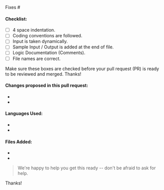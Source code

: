 <!-- Add the issue number that is fixed by this PR (In the form Fixes #45) -->
Fixes #

#### Checklist:
- [ ] 4 space indentation.
- [ ] Coding conventions are followed.
- [ ] Input is taken dynamically.
- [ ] Sample Input / Output is added at the end of file.
- [ ] Logic Documentation (Comments).
- [ ] File names are correct.

Make sure these boxes are checked before your pull request (PR) is ready to be reviewed and merged. Thanks!

#### Changes proposed in this pull request:
- 
- 

#### Languages Used:
- 
- 

#### Files Added:
- 
- 

> We're happy to help you get this ready -- don't be afraid to ask for help.

Thanks!
